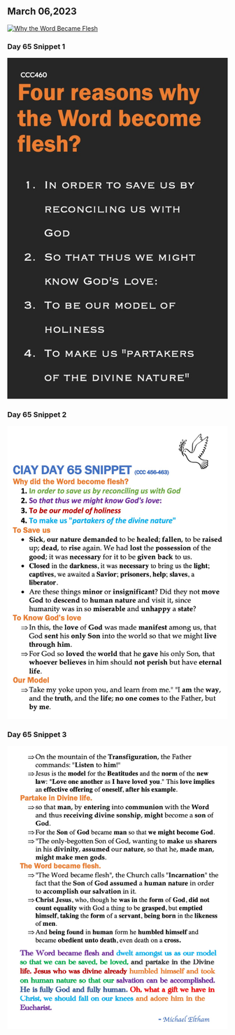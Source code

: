 ## March 06,2023

[![Why the Word Became Flesh](https://raw.githubusercontent.com/linusjf/CIAY/main/March/jpgs/Day065.jpg)](https://youtu.be/3vRxlDNcbNs "Why the Word Became Flesh")

### Day 65 Snippet 1

![Day 65 Snippet 1](https://raw.githubusercontent.com/linusjf/CIAY/refs/heads/main/March/jpgs/Day65Snippet1.jpg)

### Day 65 Snippet 2

![Day 65 Snippet 2](https://raw.githubusercontent.com/linusjf/CIAY/refs/heads/main/March/jpgs/Day65Snippet2.jpg)

### Day 65 Snippet 3

![Day 65 Snippet 3](https://raw.githubusercontent.com/linusjf/CIAY/refs/heads/main/March/jpgs/Day65Snippet3.jpg)
